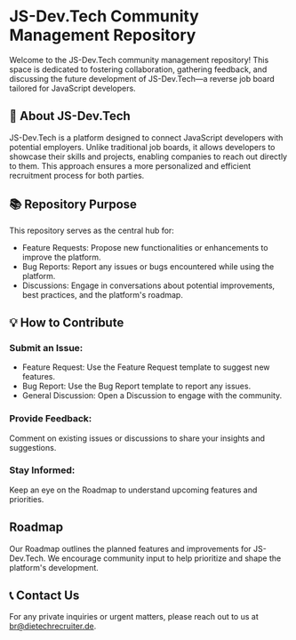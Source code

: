 # JS-Dev.Tech Community Management Repository

Welcome to the JS-Dev.Tech community management repository! This space is dedicated to fostering collaboration, gathering feedback, and discussing the future development of JS-Dev.Tech—a reverse job board tailored for JavaScript developers.

## 🚀 About JS-Dev.Tech

JS-Dev.Tech is a platform designed to connect JavaScript developers with potential employers. Unlike traditional job boards, it allows developers to showcase their skills and projects, enabling companies to reach out directly to them. This approach ensures a more personalized and efficient recruitment process for both parties.

## 📚 Repository Purpose

This repository serves as the central hub for:

- Feature Requests: Propose new functionalities or enhancements to improve the platform.
- Bug Reports: Report any issues or bugs encountered while using the platform.
- Discussions: Engage in conversations about potential improvements, best practices, and the platform's roadmap.

## 💡 How to Contribute

### Submit an Issue:

- Feature Request: Use the Feature Request template to suggest new features.
- Bug Report: Use the Bug Report template to report any issues.
- General Discussion: Open a Discussion to engage with the community.

### Provide Feedback:

Comment on existing issues or discussions to share your insights and suggestions.

### Stay Informed:

Keep an eye on the Roadmap to understand upcoming features and priorities.

## Roadmap

Our Roadmap outlines the planned features and improvements for JS-Dev.Tech. We encourage community input to help prioritize and shape the platform's development.

## 📞 Contact Us

For any private inquiries or urgent matters, please reach out to us at br@dietechrecruiter.de.
